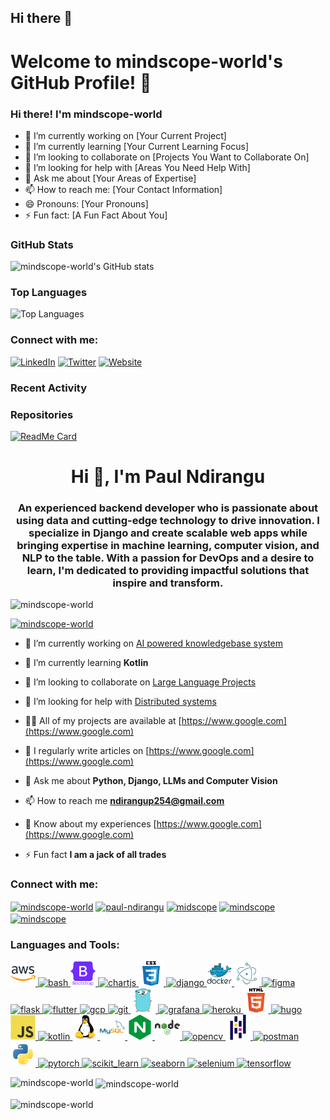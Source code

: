 ## Hi there 👋

# Welcome to mindscope-world's GitHub Profile! 👋

### Hi there! I'm mindscope-world

- 🔭 I’m currently working on [Your Current Project]
- 🌱 I’m currently learning [Your Current Learning Focus]
- 👯 I’m looking to collaborate on [Projects You Want to Collaborate On]
- 🤔 I’m looking for help with [Areas You Need Help With]
- 💬 Ask me about [Your Areas of Expertise]
- 📫 How to reach me: [Your Contact Information]
- 😄 Pronouns: [Your Pronouns]
- ⚡ Fun fact: [A Fun Fact About You]

### GitHub Stats

![mindscope-world's GitHub stats](https://github-readme-stats.vercel.app/api?username=mindscope-world&show_icons=true&theme=radical)

### Top Languages

![Top Languages](https://github-readme-stats.vercel.app/api/top-langs/?username=mindscope-world&layout=compact&theme=radical)

### Connect with me:

[![LinkedIn](https://img.shields.io/badge/-LinkedIn-blue?style=flat&logo=Linkedin&logoColor=white)](https://www.linkedin.com/in/your-profile)
[![Twitter](https://img.shields.io/badge/-Twitter-blue?style=flat&logo=Twitter&logoColor=white)](https://twitter.com/your-profile)
[![Website](https://img.shields.io/badge/-Website-blue?style=flat&logo=Google-Chrome&logoColor=white)](https://your-website.com)

### Recent Activity

<!--START_SECTION:activity-->
<!--END_SECTION:activity-->

### Repositories

[![ReadMe Card](https://github-readme-stats.vercel.app/api/pin/?username=mindscope-world&repo=your-repo&theme=radical)](https://github.com/mindscope-world/your-repo)

<!-- Add more repository cards as needed -->

<h1 align="center">Hi 👋, I'm Paul Ndirangu</h1>
<h3 align="center">An experienced backend developer who is passionate about using data and cutting-edge technology to drive innovation. I specialize in Django and create scalable web apps while bringing expertise in machine learning, computer vision, and NLP to the table. With a passion for DevOps and a desire to learn, I'm dedicated to providing impactful solutions that inspire and transform.</h3>

<p align="left"> <img src="https://komarev.com/ghpvc/?username=mindscope-world&label=Profile%20views&color=0e75b6&style=flat" alt="mindscope-world" /> </p>

<p align="left"> <a href="https://github.com/ryo-ma/github-profile-trophy"><img src="https://github-profile-trophy.vercel.app/?username=mindscope-world" alt="mindscope-world" /></a> </p>

- 🔭 I’m currently working on [AI powered knowledgebase system](https://www.google.com)

- 🌱 I’m currently learning **Kotlin**

- 👯 I’m looking to collaborate on [Large Language Projects](https://www.google.com)

- 🤝 I’m looking for help with [Distributed systems](https://www.google.com)

- 👨‍💻 All of my projects are available at [https://www.google.com](https://www.google.com)

- 📝 I regularly write articles on [https://www.google.com](https://www.google.com)

- 💬 Ask me about **Python, Django, LLMs and Computer Vision**

- 📫 How to reach me **ndirangup254@gmail.com**

- 📄 Know about my experiences [https://www.google.com](https://www.google.com)

- ⚡ Fun fact **I am a jack of all trades**

<h3 align="left">Connect with me:</h3>
<p align="left">
<a href="https://dev.to/mindscope-world" target="blank"><img align="center" src="https://raw.githubusercontent.com/rahuldkjain/github-profile-readme-generator/master/src/images/icons/Social/devto.svg" alt="mindscope-world" height="30" width="40" /></a>
<a href="https://linkedin.com/in/paul-ndirangu" target="blank"><img align="center" src="https://raw.githubusercontent.com/rahuldkjain/github-profile-readme-generator/master/src/images/icons/Social/linked-in-alt.svg" alt="paul-ndirangu" height="30" width="40" /></a>
<a href="https://hashnode.com/midscope" target="blank"><img align="center" src="https://raw.githubusercontent.com/rahuldkjain/github-profile-readme-generator/master/src/images/icons/Social/hashnode.svg" alt="midscope" height="30" width="40" /></a>
<a href="https://www.hackerrank.com/mindscope" target="blank"><img align="center" src="https://raw.githubusercontent.com/rahuldkjain/github-profile-readme-generator/master/src/images/icons/Social/hackerrank.svg" alt="mindscope" height="30" width="40" /></a>
<a href="https://www.leetcode.com/mindscope" target="blank"><img align="center" src="https://raw.githubusercontent.com/rahuldkjain/github-profile-readme-generator/master/src/images/icons/Social/leet-code.svg" alt="mindscope" height="30" width="40" /></a>
</p>

<h3 align="left">Languages and Tools:</h3>
<p align="left"> <a href="https://aws.amazon.com" target="_blank" rel="noreferrer"> <img src="https://raw.githubusercontent.com/devicons/devicon/master/icons/amazonwebservices/amazonwebservices-original-wordmark.svg" alt="aws" width="40" height="40"/> </a> <a href="https://www.gnu.org/software/bash/" target="_blank" rel="noreferrer"> <img src="https://www.vectorlogo.zone/logos/gnu_bash/gnu_bash-icon.svg" alt="bash" width="40" height="40"/> </a> <a href="https://getbootstrap.com" target="_blank" rel="noreferrer"> <img src="https://raw.githubusercontent.com/devicons/devicon/master/icons/bootstrap/bootstrap-plain-wordmark.svg" alt="bootstrap" width="40" height="40"/> </a> <a href="https://www.chartjs.org" target="_blank" rel="noreferrer"> <img src="https://www.chartjs.org/media/logo-title.svg" alt="chartjs" width="40" height="40"/> </a> <a href="https://www.w3schools.com/css/" target="_blank" rel="noreferrer"> <img src="https://raw.githubusercontent.com/devicons/devicon/master/icons/css3/css3-original-wordmark.svg" alt="css3" width="40" height="40"/> </a> <a href="https://www.djangoproject.com/" target="_blank" rel="noreferrer"> <img src="https://cdn.worldvectorlogo.com/logos/django.svg" alt="django" width="40" height="40"/> </a> <a href="https://www.docker.com/" target="_blank" rel="noreferrer"> <img src="https://raw.githubusercontent.com/devicons/devicon/master/icons/docker/docker-original-wordmark.svg" alt="docker" width="40" height="40"/> </a> <a href="https://www.electronjs.org" target="_blank" rel="noreferrer"> <img src="https://raw.githubusercontent.com/devicons/devicon/master/icons/electron/electron-original.svg" alt="electron" width="40" height="40"/> </a> <a href="https://www.figma.com/" target="_blank" rel="noreferrer"> <img src="https://www.vectorlogo.zone/logos/figma/figma-icon.svg" alt="figma" width="40" height="40"/> </a> <a href="https://flask.palletsprojects.com/" target="_blank" rel="noreferrer"> <img src="https://www.vectorlogo.zone/logos/pocoo_flask/pocoo_flask-icon.svg" alt="flask" width="40" height="40"/> </a> <a href="https://flutter.dev" target="_blank" rel="noreferrer"> <img src="https://www.vectorlogo.zone/logos/flutterio/flutterio-icon.svg" alt="flutter" width="40" height="40"/> </a> <a href="https://cloud.google.com" target="_blank" rel="noreferrer"> <img src="https://www.vectorlogo.zone/logos/google_cloud/google_cloud-icon.svg" alt="gcp" width="40" height="40"/> </a> <a href="https://git-scm.com/" target="_blank" rel="noreferrer"> <img src="https://www.vectorlogo.zone/logos/git-scm/git-scm-icon.svg" alt="git" width="40" height="40"/> </a> <a href="https://golang.org" target="_blank" rel="noreferrer"> <img src="https://raw.githubusercontent.com/devicons/devicon/master/icons/go/go-original.svg" alt="go" width="40" height="40"/> </a> <a href="https://grafana.com" target="_blank" rel="noreferrer"> <img src="https://www.vectorlogo.zone/logos/grafana/grafana-icon.svg" alt="grafana" width="40" height="40"/> </a> <a href="https://heroku.com" target="_blank" rel="noreferrer"> <img src="https://www.vectorlogo.zone/logos/heroku/heroku-icon.svg" alt="heroku" width="40" height="40"/> </a> <a href="https://www.w3.org/html/" target="_blank" rel="noreferrer"> <img src="https://raw.githubusercontent.com/devicons/devicon/master/icons/html5/html5-original-wordmark.svg" alt="html5" width="40" height="40"/> </a> <a href="https://gohugo.io/" target="_blank" rel="noreferrer"> <img src="https://api.iconify.design/logos-hugo.svg" alt="hugo" width="40" height="40"/> </a> <a href="https://developer.mozilla.org/en-US/docs/Web/JavaScript" target="_blank" rel="noreferrer"> <img src="https://raw.githubusercontent.com/devicons/devicon/master/icons/javascript/javascript-original.svg" alt="javascript" width="40" height="40"/> </a> <a href="https://kotlinlang.org" target="_blank" rel="noreferrer"> <img src="https://www.vectorlogo.zone/logos/kotlinlang/kotlinlang-icon.svg" alt="kotlin" width="40" height="40"/> </a> <a href="https://www.linux.org/" target="_blank" rel="noreferrer"> <img src="https://raw.githubusercontent.com/devicons/devicon/master/icons/linux/linux-original.svg" alt="linux" width="40" height="40"/> </a> <a href="https://www.mysql.com/" target="_blank" rel="noreferrer"> <img src="https://raw.githubusercontent.com/devicons/devicon/master/icons/mysql/mysql-original-wordmark.svg" alt="mysql" width="40" height="40"/> </a> <a href="https://www.nginx.com" target="_blank" rel="noreferrer"> <img src="https://raw.githubusercontent.com/devicons/devicon/master/icons/nginx/nginx-original.svg" alt="nginx" width="40" height="40"/> </a> <a href="https://nodejs.org" target="_blank" rel="noreferrer"> <img src="https://raw.githubusercontent.com/devicons/devicon/master/icons/nodejs/nodejs-original-wordmark.svg" alt="nodejs" width="40" height="40"/> </a> <a href="https://opencv.org/" target="_blank" rel="noreferrer"> <img src="https://www.vectorlogo.zone/logos/opencv/opencv-icon.svg" alt="opencv" width="40" height="40"/> </a> <a href="https://pandas.pydata.org/" target="_blank" rel="noreferrer"> <img src="https://raw.githubusercontent.com/devicons/devicon/2ae2a900d2f041da66e950e4d48052658d850630/icons/pandas/pandas-original.svg" alt="pandas" width="40" height="40"/> </a> <a href="https://postman.com" target="_blank" rel="noreferrer"> <img src="https://www.vectorlogo.zone/logos/getpostman/getpostman-icon.svg" alt="postman" width="40" height="40"/> </a> <a href="https://www.python.org" target="_blank" rel="noreferrer"> <img src="https://raw.githubusercontent.com/devicons/devicon/master/icons/python/python-original.svg" alt="python" width="40" height="40"/> </a> <a href="https://pytorch.org/" target="_blank" rel="noreferrer"> <img src="https://www.vectorlogo.zone/logos/pytorch/pytorch-icon.svg" alt="pytorch" width="40" height="40"/> </a> <a href="https://scikit-learn.org/" target="_blank" rel="noreferrer"> <img src="https://upload.wikimedia.org/wikipedia/commons/0/05/Scikit_learn_logo_small.svg" alt="scikit_learn" width="40" height="40"/> </a> <a href="https://seaborn.pydata.org/" target="_blank" rel="noreferrer"> <img src="https://seaborn.pydata.org/_images/logo-mark-lightbg.svg" alt="seaborn" width="40" height="40"/> </a> <a href="https://www.selenium.dev" target="_blank" rel="noreferrer"> <img src="https://raw.githubusercontent.com/detain/svg-logos/780f25886640cef088af994181646db2f6b1a3f8/svg/selenium-logo.svg" alt="selenium" width="40" height="40"/> </a> <a href="https://www.tensorflow.org" target="_blank" rel="noreferrer"> <img src="https://www.vectorlogo.zone/logos/tensorflow/tensorflow-icon.svg" alt="tensorflow" width="40" height="40"/> </a> </p>

<p><img align="left" src="https://github-readme-stats.vercel.app/api/top-langs?username=mindscope-world&show_icons=true&locale=en&layout=compact" alt="mindscope-world" /></p>

<p>&nbsp;<img align="center" src="https://github-readme-stats.vercel.app/api?username=mindscope-world&show_icons=true&locale=en" alt="mindscope-world" /></p>

<p><img align="center" src="https://github-readme-streak-stats.herokuapp.com/?user=mindscope-world&" alt="mindscope-world" /></p>

